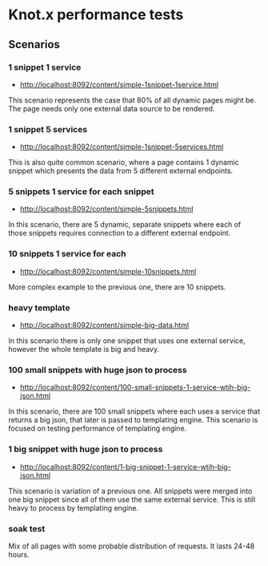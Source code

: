 # Knot.x performance tests

## Scenarios

### 1 snippet 1 service

- [http://localhost:8092/content/simple-1snippet-1service.html](http://localhost:8092/content/simple-1snippet-1service.html)

This scenario represents the case that 80% of all dynamic pages might be. The page needs only one external
data source to be rendered.

### 1 snippet 5 services

- [http://localhost:8092/content/simple-1snippet-5services.html](http://localhost:8092/content/simple-1snippet-5services.html)

This is also quite common scenario, where a page contains 1 dynamic snippet which presents the data 
from 5 different external endpoints.

### 5 snippets 1 service for each snippet

- [http://localhost:8092/content/simple-5snippets.html](http://localhost:8092/content/simple-5snippets.html)

In this scenario, there are 5 dynamic, separate snippets where each of those snippets requires connection
to a different external endpoint.

### 10 snippets 1 service for each

- [http://localhost:8092/content/simple-10snippets.html](http://localhost:8092/content/simple-10snippets.html)

More complex example to the previous one, there are 10 snippets.

### heavy template

- [http://localhost:8092/content/simple-big-data.html](http://localhost:8092/content/simple-big-data.html)

In this scenario there is only one snippet that uses one external service, however the whole template
is big and heavy.


### 100 small snippets with huge json to process

- [http://localhost:8092/content/100-small-snippets-1-service-wtih-big-json.html](http://localhost:8092/content/100-small-snippets-1-service-wtih-big-json.html)

In this scenario, there are 100 small snippets where each uses a service that returns a big json, that
later is passed to templating engine. This scenario is focused on testing performance of templating
engine.

### 1 big snippet with huge json to process

- [http://localhost:8092/content/1-big-snippet-1-service-wtih-big-json.html](http://localhost:8092/content/1-big-snippet-1-service-wtih-big-json.html)

This scenario is variation of a previous one. All snippets were merged into one big snippet since
all of them use the same external service. This is still heavy to process by templating engine.


### soak test

Mix of all pages with some probable distribution of requests. It lasts 24-48 hours.
